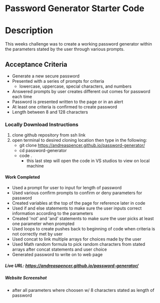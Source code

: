 # Password Generator Starter Code
# Description
This weeks challenge was to create a working password generator within the parameters stated by the user through various prompts.

## Acceptance Criteria 
* Generate a new secure password
* Presented with a series of prompts for criteria 
    - lowercase, uppercase, special characters, and numbers
* Answered prompts by user creates different out comes for password each time
* Password is presented written to the page or in an alert
* At least one criteria is confirmed to create password
* Length between 8 and 128 characters

### Locally Download Instructions
1. clone github repository from ssh link
2. open terminal to desired cloning location then type in the following:
    * git clone https://andreaspencer.github.io/password-generator/
    * cd password-generator
    * code .
        - this last step will open the code in VS studios to view on local machine

#### Work Completed
* Used a prompt for user to input for length of password
* Used various confirm prompts to confirm or deny parameters for password
* Created variables at the top of the page for reference later in code
* Used if and else statements to make sure the user inputs correct information according to the parameters
* Created 'not' and 'and' statements to make sure the user picks at least one parameter when prompted
* Used loops to create pushes back to beginning of code when criteria is not correctly met by user
* Used concat to link multiple arrays for choices made by the user
* Used Math random formula to pick random characters from stated arrays after concat statements and user choice
* Generated password to write on to web page

##### Live URL: https://andreaspencer.github.io/password-generator/

##### Website Screenshot 
* after all parameters where choosen w/ 8 characters stated as length of password